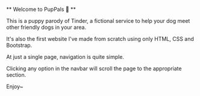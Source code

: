 ** Welcome to PupPals 🐩 **

This is a puppy parody of Tinder, a fictional service to help your dog meet other friendly dogs in your area.

It's also the first website I've made from scratch using only HTML, CSS and Bootstrap.

At just a single page, navigation is quite simple.

Clicking any option in the navbar will scroll the page to the appropriate section.

Enjoy~